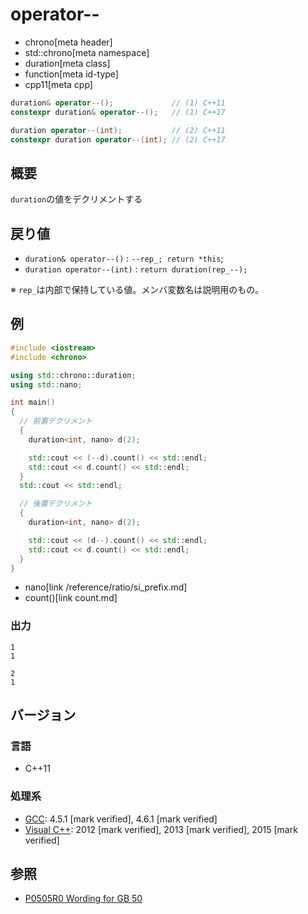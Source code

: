 # operator--
* chrono[meta header]
* std::chrono[meta namespace]
* duration[meta class]
* function[meta id-type]
* cpp11[meta cpp]

```cpp
duration& operator--();             // (1) C++11
constexpr duration& operator--();   // (1) C++17

duration operator--(int);           // (2) C++11
constexpr duration operator--(int); // (2) C++17
```

## 概要
`duration`の値をデクリメントする


## 戻り値
- `duration& operator--()` : `--rep_; return *this`;
- `duration operator--(int)` : `return duration(rep_--);`

※ `rep_`は内部で保持している値。メンバ変数名は説明用のもの。


## 例
```cpp example
#include <iostream>
#include <chrono>

using std::chrono::duration;
using std::nano;

int main()
{
  // 前置デクリメント
  {
    duration<int, nano> d(2);

    std::cout << (--d).count() << std::endl;
    std::cout << d.count() << std::endl;
  }
  std::cout << std::endl;

  // 後置デクリメント
  {
    duration<int, nano> d(2);

    std::cout << (d--).count() << std::endl;
    std::cout << d.count() << std::endl;
  }
}
```
* nano[link /reference/ratio/si_prefix.md]
* count()[link count.md]

### 出力
```
1
1

2
1
```

## バージョン
### 言語
- C++11

### 処理系
- [GCC](/implementation.md#gcc): 4.5.1 [mark verified], 4.6.1 [mark verified]
- [Visual C++](/implementation.md#visual_cpp): 2012 [mark verified], 2013 [mark verified], 2015 [mark verified]


## 参照
- [P0505R0 Wording for GB 50](http://www.open-std.org/jtc1/sc22/wg21/docs/papers/2016/p0505r0.html)
